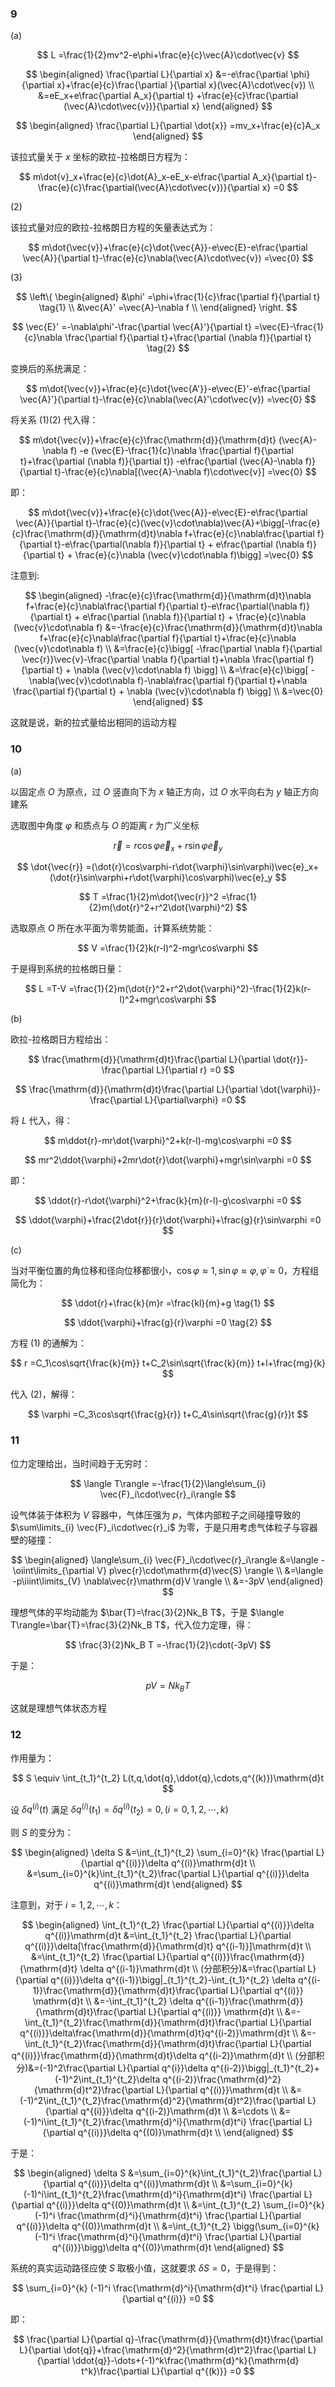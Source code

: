 ### 9

(a)

$$
L
=\frac{1}{2}mv^2-e\phi+\frac{e}{c}\vec{A}\cdot\vec{v}
$$

$$
\begin{aligned}
\frac{\partial L}{\partial x}
&=-e\frac{\partial \phi}{\partial x}+\frac{e}{c}\frac{\partial }{\partial x}(\vec{A}\cdot\vec{v}) \\
&=eE_x+e\frac{\partial A_x}{\partial t} +\frac{e}{c}\frac{\partial (\vec{A}\cdot\vec{v})}{\partial x}
\end{aligned}
$$

$$
\begin{aligned}
\frac{\partial L}{\partial \dot{x}}
=mv_x+\frac{e}{c}A_x
\end{aligned}
$$

该拉式量关于 $x$ 坐标的欧拉-拉格朗日方程为：

$$
m\dot{v}_x+\frac{e}{c}\dot{A}_x-eE_x-e\frac{\partial A_x}{\partial t}-\frac{e}{c}\frac{\partial(\vec{A}\cdot\vec{v})}{\partial x}
=0
$$

(2)

该拉式量对应的欧拉-拉格朗日方程的矢量表达式为：

$$
m\dot{\vec{v}}+\frac{e}{c}\dot{\vec{A}}-e\vec{E}-e\frac{\partial \vec{A}}{\partial t}-\frac{e}{c}\nabla(\vec{A}\cdot\vec{v})
=\vec{0}
$$

(3)

$$
\left\{
\begin{aligned}
&\phi'
=\phi+\frac{1}{c}\frac{\partial f}{\partial t} \tag{1} \\
&\vec{A}'
=\vec{A}-\nabla f \\
\end{aligned}
\right.
$$

$$
\vec{E}'
=-\nabla\phi'-\frac{\partial \vec{A}'}{\partial t}
=\vec{E}-\frac{1}{c}\nabla \frac{\partial f}{\partial t}+\frac{\partial (\nabla f)}{\partial t} \tag{2}
$$

变换后的系统满足：

$$
m\dot{\vec{v}}+\frac{e}{c}\dot{\vec{A'}}-e\vec{E}'-e\frac{\partial \vec{A}'}{\partial t}-\frac{e}{c}\nabla(\vec{A}'\cdot\vec{v})
=\vec{0}
$$

将关系 $(1)(2)$ 代入得：

$$
m\dot{\vec{v}}+\frac{e}{c}\frac{\mathrm{d}}{\mathrm{d}t} (\vec{A}-\nabla f) -e (\vec{E}-\frac{1}{c}\nabla \frac{\partial f}{\partial t}+\frac{\partial (\nabla f)}{\partial t}) -e\frac{\partial (\vec{A}-\nabla f)}{\partial t}-\frac{e}{c}\nabla[(\vec{A}-\nabla f)\cdot\vec{v}]
=\vec{0}
$$

即：

$$
m\dot{\vec{v}}+\frac{e}{c}\dot{\vec{A}}-e\vec{E}-e\frac{\partial \vec{A}}{\partial t}-\frac{e}{c}(\vec{v}\cdot\nabla)\vec{A}+\bigg[-\frac{e}{c}\frac{\mathrm{d}}{\mathrm{d}t}\nabla f+\frac{e}{c}\nabla\frac{\partial f}{\partial t}-e\frac{\partial(\nabla f)}{\partial t} + e\frac{\partial (\nabla f)}{\partial t} + \frac{e}{c}\nabla (\vec{v}\cdot\nabla f)\bigg]
=\vec{0}
$$

注意到:

$$
\begin{aligned}
-\frac{e}{c}\frac{\mathrm{d}}{\mathrm{d}t}\nabla f+\frac{e}{c}\nabla\frac{\partial f}{\partial t}-e\frac{\partial(\nabla f)}{\partial t} + e\frac{\partial (\nabla f)}{\partial t} + \frac{e}{c}\nabla (\vec{v}\cdot\nabla f)
&=-\frac{e}{c}\frac{\mathrm{d}}{\mathrm{d}t}\nabla f+\frac{e}{c}\nabla\frac{\partial f}{\partial t}+\frac{e}{c}\nabla (\vec{v}\cdot\nabla f) \\
&=\frac{e}{c}\bigg[ -\frac{\partial \nabla f}{\partial \vec{r}}\vec{v}-\frac{\partial \nabla f}{\partial t}+\nabla \frac{\partial f}{\partial t} + \nabla (\vec{v}\cdot\nabla f)  \bigg] \\
&=\frac{e}{c}\bigg[ -\nabla(\vec{v}\cdot\nabla f)-\nabla\frac{\partial f}{\partial t}+\nabla \frac{\partial f}{\partial t} + \nabla (\vec{v}\cdot\nabla f) \bigg] \\
&=\vec{0}
\end{aligned}
$$

这就是说，新的拉式量给出相同的运动方程


### 10

(a)

以固定点 $O$ 为原点，过 $O$ 竖直向下为 $x$ 轴正方向，过 $O$ 水平向右为 $y$ 轴正方向建系

选取图中角度 $\varphi$ 和质点与 $O$ 的距离 $r$ 为广义坐标

$$
\vec{r}
=r\cos\varphi \vec{e}_x+r\sin\varphi\vec{e}_y
$$

$$
\dot{\vec{r}}
=(\dot{r}\cos\varphi-r\dot{\varphi}\sin\varphi)\vec{e}_x+(\dot{r}\sin\varphi+r\dot{\varphi}\cos\varphi)\vec{e}_y
$$

$$
T
=\frac{1}{2}m\dot{\vec{r}}^2
=\frac{1}{2}m(\dot{r}^2+r^2\dot{\varphi}^2)
$$

选取原点 $O$ 所在水平面为零势能面，计算系统势能：

$$
V
=\frac{1}{2}k(r-l)^2-mgr\cos\varphi
$$

于是得到系统的拉格朗日量：

$$
L
=T-V
=\frac{1}{2}m(\dot{r}^2+r^2\dot{\varphi}^2)-\frac{1}{2}k(r-l)^2+mgr\cos\varphi
$$

(b)

欧拉-拉格朗日方程给出：

$$
\frac{\mathrm{d}}{\mathrm{d}t}\frac{\partial L}{\partial \dot{r}}-\frac{\partial L}{\partial r}
=0
$$

$$
\frac{\mathrm{d}}{\mathrm{d}t}\frac{\partial L}{\partial \dot{\varphi}}-\frac{\partial L}{\partial\varphi}
=0
$$

将 $L$ 代入，得：

$$
m\ddot{r}-mr\dot{\varphi}^2+k(r-l)-mg\cos\varphi
=0
$$

$$
mr^2\ddot{\varphi}+2mr\dot{r}\dot{\varphi}+mgr\sin\varphi
=0
$$

即：

$$
\ddot{r}-r\dot{\varphi}^2+\frac{k}{m}(r-l)-g\cos\varphi
=0
$$

$$
\ddot{\varphi}+\frac{2\dot{r}}{r}\dot{\varphi}+\frac{g}{r}\sin\varphi
=0
$$

(c)

当对平衡位置的角位移和径向位移都很小，$\cos\varphi\approx 1,\sin\varphi\approx \varphi,\dot{\varphi}\approx 0$，方程组简化为：

$$
\ddot{r}+\frac{k}{m}r
=\frac{kl}{m}+g \tag{1}
$$

$$
\ddot{\varphi}+\frac{g}{r}\varphi
=0 \tag{2}
$$

方程 $(1)$ 的通解为：

$$
r
=C_1\cos\sqrt{\frac{k}{m}} t+C_2\sin\sqrt{\frac{k}{m}} t+l+\frac{mg}{k}
$$

代入 $(2)$，解得：

$$
\varphi
=C_3\cos\sqrt{\frac{g}{r}} t+C_4\sin\sqrt{\frac{g}{r}}t
$$

### 11

位力定理给出，当时间趋于无穷时：

$$
\langle T\rangle 
=-\frac{1}{2}\langle\sum_{i} \vec{F}_i\cdot\vec{r}_i\rangle
$$

设气体装于体积为 $V$ 容器中，气体压强为 $p$，气体内部粒子之间碰撞导致的 $\sum\limits_{i} \vec{F}_i\cdot\vec{r}_i$ 为零，于是只用考虑气体粒子与容器壁的碰撞：

$$
\begin{aligned}
\langle\sum_{i} \vec{F}_i\cdot\vec{r}_i\rangle
&=\langle -\oiint\limits_{\partial V} p\vec{r}\cdot\mathrm{d}\vec{S} \rangle \\
&=\langle -p\iiint\limits_{V} \nabla\vec{r}\mathrm{d}V \rangle \\
&=-3pV
\end{aligned}
$$

理想气体的平均动能为 $\bar{T}=\frac{3}{2}Nk_B T$，于是 $\langle T\rangle=\bar{T}=\frac{3}{2}Nk_B T$，代入位力定理，得：

$$
\frac{3}{2}Nk_B T
=-\frac{1}{2}\cdot(-3pV)
$$

于是：

$$
pV
=Nk_B T
$$

这就是理想气体状态方程

### 12

作用量为：

$$
S
\equiv \int_{t_1}^{t_2} L(t,q,\dot{q},\ddot{q},\cdots,q^{(k)})\mathrm{d}t
$$

设 $\delta q^{(i)}(t)$ 满足 $\delta q^{(i)}(t_1)=\delta q^{(i)}(t_2)=0,(i=0,1,2,\cdots,k)$

则 $S$ 的变分为：

$$
\begin{aligned}
\delta S
&=\int_{t_1}^{t_2} \sum_{i=0}^{k} \frac{\partial L}{\partial q^{(i)}}\delta q^{(i)}\mathrm{d}t \\
&=\sum_{i=0}^{k}\int_{t_1}^{t_2}\frac{\partial L}{\partial q^{(i)}}\delta q^{(i)}\mathrm{d}t
\end{aligned}
$$

注意到，对于 $i=1,2,\cdots,k$：

$$
\begin{aligned}
\int_{t_1}^{t_2} \frac{\partial L}{\partial q^{(i)}}\delta q^{(i)}\mathrm{d}t
&=\int_{t_1}^{t_2} \frac{\partial L}{\partial q^{(i)}}\delta[\frac{\mathrm{d}}{\mathrm{d}t} q^{(i-1)}]\mathrm{d}t \\
&=\int_{t_1}^{t_2} \frac{\partial L}{\partial q^{(i)}}\frac{\mathrm{d}}{\mathrm{d}t} \delta q^{(i-1)}\mathrm{d}t \\
(分部积分)&=\frac{\partial L}{\partial q^{(i)}}\delta q^{(i-1)}\bigg|_{t_1}^{t_2}-\int_{t_1}^{t_2} \delta q^{(i-1)}\frac{\mathrm{d}}{\mathrm{d}t}\frac{\partial L}{\partial q^{(i)}} \mathrm{d}t \\
&=-\int_{t_1}^{t_2} \delta q^{(i-1)}\frac{\mathrm{d}}{\mathrm{d}t}\frac{\partial L}{\partial q^{(i)}} \mathrm{d}t \\
&=-\int_{t_1}^{t_2}\frac{\mathrm{d}}{\mathrm{d}t}\frac{\partial L}{\partial q^{(i)}}\delta\frac{\mathrm{d}}{\mathrm{d}t}q^{(i-2)}\mathrm{d}t \\
&=-\int_{t_1}^{t_2}\frac{\mathrm{d}}{\mathrm{d}t}\frac{\partial L}{\partial q^{(i)}}\frac{\mathrm{d}}{\mathrm{d}t}\delta q^{(i-2)}\mathrm{d}t \\
(分部积分)&=(-1)^2\frac{\partial L}{\partial q^{i}}\delta q^{(i-2)}\bigg|_{t_1}^{t_2}+(-1)^2\int_{t_1}^{t_2}\delta q^{(i-2)}\frac{\mathrm{d}^2}{\mathrm{d}t^2}\frac{\partial L}{\partial q^{(i)}}\mathrm{d}t \\
&=(-1)^2\int_{t_1}^{t_2}\frac{\mathrm{d}^2}{\mathrm{d}t^2}\frac{\partial L}{\partial q^{(i)}}\delta q^{(i-2)}\mathrm{d}t \\
&=\cdots \\
&=(-1)^i\int_{t_1}^{t_2}\frac{\mathrm{d}^i}{\mathrm{d}t^i} \frac{\partial L}{\partial q^{(i)}}\delta q^{(0)}\mathrm{d}t \\
\end{aligned}
$$

于是：

$$
\begin{aligned}
\delta S
&=\sum_{i=0}^{k}\int_{t_1}^{t_2}\frac{\partial L}{\partial q^{(i)}}\delta q^{(i)}\mathrm{d}t \\
&=\sum_{i=0}^{k}(-1)^i\int_{t_1}^{t_2}\frac{\mathrm{d}^i}{\mathrm{d}t^i} \frac{\partial L}{\partial q^{(i)}}\delta q^{(0)}\mathrm{d}t \\
&=\int_{t_1}^{t_2} \sum_{i=0}^{k} (-1)^i \frac{\mathrm{d}^i}{\mathrm{d}t^i} \frac{\partial L}{\partial q^{(i)}}\delta q^{(0)}\mathrm{d}t \\
&=\int_{t_1}^{t_2} \bigg(\sum_{i=0}^{k} (-1)^i \frac{\mathrm{d}^i}{\mathrm{d}t^i} \frac{\partial L}{\partial q^{(i)}}\bigg)\delta q^{(0)}\mathrm{d}t 
\end{aligned}
$$

系统的真实运动路径应使 $S$ 取极小值，这就要求 $\delta S=0$，于是得到：

$$
\sum_{i=0}^{k} (-1)^i \frac{\mathrm{d}^i}{\mathrm{d}t^i} \frac{\partial L}{\partial q^{(i)}}
=0
$$

即：

$$
\frac{\partial L}{\partial q}-\frac{\mathrm{d}}{\mathrm{d}t}\frac{\partial L}{\partial \dot{q}}+\frac{\mathrm{d}^2}{\mathrm{d}t^2}\frac{\partial L}{\partial \ddot{q}}-\dots+(-1)^k\frac{\mathrm{d}^k}{\mathrm{d} t^k}\frac{\partial L}{\partial q^{(k)}}
=0
$$


